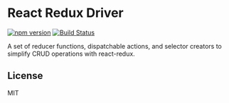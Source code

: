 # React Redux Driver

[![npm version](https://badge.fury.io/js/react-redux-driver.svg)](https://badge.fury.io/js/react-redux-driver)
[![Build Status](https://travis-ci.org/aeldarex/react-redux-driver.svg?branch=master)](https://travis-ci.org/aeldarex/react-redux-driver)

A set of reducer functions, dispatchable actions, and selector creators to simplify CRUD operations with react-redux.

## License

MIT
